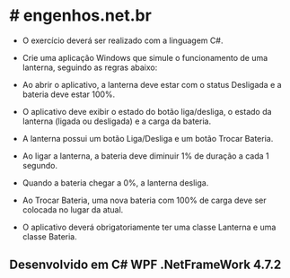 # # engenhos.net.br

- O exercício deverá ser realizado com a linguagem C#.

- Crie uma aplicação Windows que simule o funcionamento de uma lanterna, seguindo as regras abaixo:
- Ao abrir o aplicativo, a lanterna deve estar com o status Desligada e a bateria deve estar 100%.
- O aplicativo deve exibir o estado do botão liga/desliga, o estado da lanterna (ligada ou desligada) e a carga da bateria.
- A lanterna possui um botão Liga/Desliga e um botão Trocar Bateria.
- Ao ligar a lanterna, a bateria deve diminuir 1% de duração a cada 1 segundo.
- Quando a bateria chegar a 0%, a lanterna desliga.
- Ao Trocar Bateria, uma nova bateria com 100% de carga deve ser colocada no lugar da atual.
- O aplicativo deverá obrigatoriamente ter uma classe Lanterna e uma classe Bateria.

## Desenvolvido em C# WPF .NetFrameWork 4.7.2
